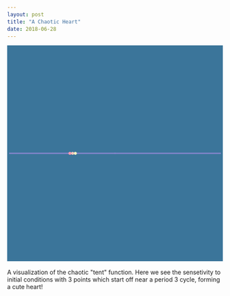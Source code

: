 ```yaml
---
layout: post
title: "A Chaotic Heart"
date: 2018-06-28
---
```


<!-- <div style="text-align:center;"><img style="max-width:100%;" src="/data/chaos_hearts_gifs/chaotic_heart.gif"></div> -->
<div style="text-align:center;"><img title="For Kayla ❤️" style="max-width:100%;" src="/data/chaos_hearts_gifs/chaotic_heart_new.gif"></div>

A visualization of the chaotic "tent" function. Here we see the sensetivity to initial conditions with 3 points which start off near a period 3 cycle, forming a cute heart!